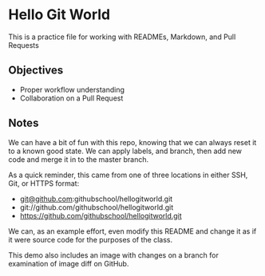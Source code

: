 # Hello Git World
This is a practice file for working with READMEs, Markdown, and Pull Requests

## Objectives
- Proper workflow understanding
- Collaboration on a Pull Request

## Notes
We can have a bit of fun with this repo, knowing that we can always reset it to a known good state.  We can apply labels, and branch, then add new code and merge it in to the master branch.

As a quick reminder, this came from one of three locations in either SSH, Git, or HTTPS format:

* git@github.com:githubschool/hellogitworld.git
* git://github.com/githubschool/hellogitworld.git
* https://github.com/githubschool/hellogitworld.git

We can, as an example effort, even modify this README and change it as if it were source code for the purposes of the class.

This demo also includes an image with changes on a branch for examination of image diff on GitHub.
